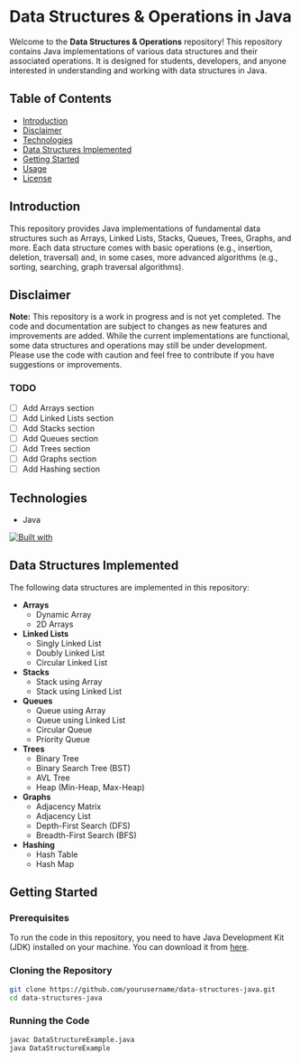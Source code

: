 # Data Structures & Operations in Java

Welcome to the **Data Structures & Operations** repository! This repository contains Java implementations of various data structures and their associated operations. It is designed for students, developers, and anyone interested in understanding and working with data structures in Java.

## Table of Contents

- [Introduction](#introduction)
- [Disclaimer](#disclaimer)
- [Technologies](#technologies)
- [Data Structures Implemented](#data-structures-implemented)
- [Getting Started](#getting-started)
- [Usage](#usage)
- [License](#license)

## Introduction

This repository provides Java implementations of fundamental data structures such as Arrays, Linked Lists, Stacks, Queues, Trees, Graphs, and more. Each data structure comes with basic operations (e.g., insertion, deletion, traversal) and, in some cases, more advanced algorithms (e.g., sorting, searching, graph traversal algorithms).

## Disclaimer

**Note:** This repository is a work in progress and is not yet completed. The code and documentation are subject to changes as new features and improvements are added. While the current implementations are functional, some data structures and operations may still be under development. Please use the code with caution and feel free to contribute if you have suggestions or improvements.

### TODO

- [ ] Add Arrays section
- [ ] Add Linked Lists section
- [ ] Add Stacks section
- [ ] Add Queues section
- [ ] Add Trees section
- [ ] Add Graphs section
- [ ] Add Hashing section

## Technologies

- Java

[![Built with](https://skillicons.dev/icons?i=java)](/)

## Data Structures Implemented

The following data structures are implemented in this repository:

- **Arrays**
  - Dynamic Array
  - 2D Arrays
- **Linked Lists**
  - Singly Linked List
  - Doubly Linked List
  - Circular Linked List
- **Stacks**
  - Stack using Array
  - Stack using Linked List
- **Queues**
  - Queue using Array
  - Queue using Linked List
  - Circular Queue
  - Priority Queue
- **Trees**
  - Binary Tree
  - Binary Search Tree (BST)
  - AVL Tree
  - Heap (Min-Heap, Max-Heap)
- **Graphs**
  - Adjacency Matrix
  - Adjacency List
  - Depth-First Search (DFS)
  - Breadth-First Search (BFS)
- **Hashing**
  - Hash Table
  - Hash Map

## Getting Started

### Prerequisites

To run the code in this repository, you need to have Java Development Kit (JDK) installed on your machine. You can download it from [here](https://www.oracle.com/java/technologies/javase-downloads.html).

### Cloning the Repository

```bash
git clone https://github.com/yourusername/data-structures-java.git
cd data-structures-java
```

### Running the Code

```bash
javac DataStructureExample.java
java DataStructureExample
```